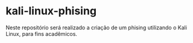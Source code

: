# kali-linux-phising
Neste repositório será realizado a criação de um phising utilizando o Kali Linux, para fins acadêmicos.
